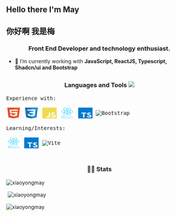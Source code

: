 ## Hello there I'm May
## 你好啊 我是梅

<h3 align="center">Front End Developer and technology enthusiast.</h3>  


  
- 🌱 I’m currently working with **JavaScript, ReactJS, Typescript, Shadcn/ui and Bootstrap**  


##
  <h3 align="center">Languages and Tools  <img src = "https://media2.giphy.com/media/QssGEmpkyEOhBCb7e1/giphy.gif?cid=ecf05e47a0n3gi1bfqntqmob8g9aid1oyj2wr3ds3mg700bl&rid=giphy.gif" width = 25px></h3>   
 <div style="display: inline_block;">
 <kbd align="center">
      <kbd>Experience with:</kbd>
      <br />
      <br />
      <img align="center" title="HTML5" alt="HTML" height="30" width="40" src="https://raw.githubusercontent.com/devicons/devicon/master/icons/html5/html5-original.svg">
      <img align="center"  title="CSS3" alt="CSS" height="30" width="40" src="https://raw.githubusercontent.com/devicons/devicon/master/icons/css3/css3-original.svg">
      <img align="center"  title="Javascript" alt="Js" height="30" width="40" src="https://raw.githubusercontent.com/devicons/devicon/master/icons/javascript/javascript-plain.svg">
      <img align="center" title="React" alt="Bootstrap" height="30" width="40" src="https://raw.githubusercontent.com/devicons/devicon/master/icons/react/react-original-wordmark.svg">
   <img align="center" title="TypeScript" alt="TypeScript" height="30" width="40" src="https://raw.githubusercontent.com/devicons/devicon/master/icons/typescript/typescript-plain.svg"> 
      <img align="center" title="Bootstrap" alt="Bootstrap" height="30" width="40" src="https://www.vectorlogo.zone/logos/getbootstrap/getbootstrap-icon.svg">
   <br />
<br /> 
</kbd>
<kbd align="center">
<kbd>Learning/Interests:</kbd>
 <br />
 <br />
      <img align="center" title="React" alt="React" height="30" width="40" src="https://raw.githubusercontent.com/devicons/devicon/master/icons/react/react-original-wordmark.svg">
      <img align="center" title="Typescript" alt="Typescript" height="30" width="40" src="https://raw.githubusercontent.com/devicons/devicon/master/icons/typescript/typescript-plain.svg">
      <img align="center" title="Vite" alt="Vite" height="30" width="40" src="https://www.vectorlogo.zone/logos/vitejsdev/vitejsdev-icon.svg">
 <br />
 <br />
</kbd> 
  </div>
 
 ##
 

   

<h3 align="center"> 👨‍💻 Stats </h3>  


<p><img align="center" src="https://github-readme-stats.vercel.app/api/top-langs?username=xiaoyongmay&show_icons=true&theme=dark&text_color=ffffff&locale=en&layout=compact" alt="xiaoyongmay" /></p>

<p>&nbsp;<img align="center" src="https://github-readme-stats.vercel.app/api?username=xiaoyongmay&show_icons=true&theme=dark&text_color=16df81&locale=en" alt="xiaoyongmay" /></p>

<p><img align="center" src="https://github-readme-streak-stats.herokuapp.com/?user=xiaoyongmay&theme=dark" alt="xiaoyongmay" /></p> 
